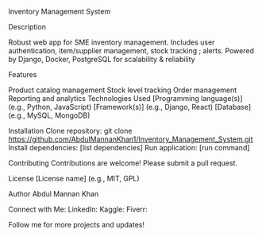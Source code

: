 
Inventory Management System


Description

Robust web app for SME inventory management. Includes user authentication, item/supplier management, stock tracking ; alerts. Powered by Django, Docker, PostgreSQL for scalability & reliability

Features

Product catalog management
Stock level tracking
Order management
Reporting and analytics
Technologies Used
[Programming language(s)] (e.g., Python, JavaScript)
[Framework(s)] (e.g., Django, React)
[Database] (e.g., MySQL, MongoDB)


Installation
Clone repository: git clone https://github.com/AbdulMannanKhan1/Inventory_Management_System.git
Install dependencies: [list dependencies]
Run application: [run command]

Contributing
Contributions are welcome! Please submit a pull request.

License
[License name] (e.g., MIT, GPL)

Author
Abdul Mannan Khan

Connect with Me:
LinkedIn: 
Kaggle: 
Fiverr: 

Follow me for more projects and updates!
